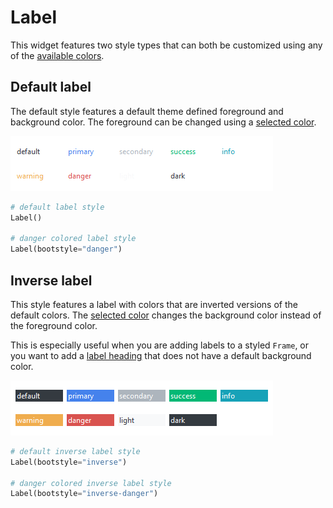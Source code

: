 # Label

This widget features two style types that can both be customized using any of
the [available colors](index.md#colors).

## Default label

The default style features a default theme defined foreground and background
color. The foreground can be changed using a [selected color](index.md#colors).

![normal label](../assets/widget-styles/label.png)

```python
# default label style
Label()

# danger colored label style
Label(bootstyle="danger")
```

## Inverse label

This style features a label with colors that are inverted versions of the default
colors. The [selected color](index.md#colors) changes the background color instead of the
foreground color. 

This is especially useful when you are adding labels to a styled `Frame`, or you 
want to add a [label heading](../gallery/mediaplayer.md) that does not have a default 
background color.

![inverse label](../assets/widget-styles/inverse-label.png)

```python
# default inverse label style
Label(bootstyle="inverse")

# danger colored inverse label style
Label(bootstyle="inverse-danger")
```
